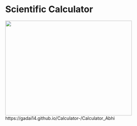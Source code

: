 # Scientific Calculator
<img src=" https://github.com/Gadai14/Calculator-/assets/121002242/b943c862-e67d-49f8-8b8a-b86fd9aa1c1d" height=300 width=400>
https://gadai14.github.io/Calculator-/Calculator_Abhi
